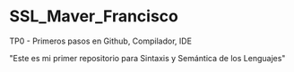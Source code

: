 # SSL_Maver_Francisco
TP0 - Primeros pasos en Github, Compilador, IDE

"Este es mi primer repositorio para Sintaxis y Semántica de los Lenguajes"
